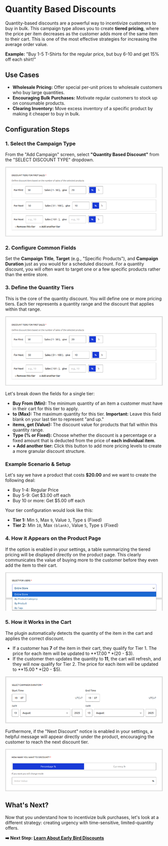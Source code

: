 # Quantity Based Discounts

Quantity-based discounts are a powerful way to incentivize customers to buy in bulk. This campaign type allows you to create **tiered pricing**, where the price per item decreases as the customer adds more of the same item to their cart. This is one of the most effective strategies for increasing the average order value.

**Example:** "Buy 1-5 T-Shirts for the regular price, but buy 6-10 and get 15% off each shirt!"

## Use Cases

-   **Wholesale Pricing:** Offer special per-unit prices to wholesale customers who buy large quantities.
-   **Encouraging Bulk Purchases:** Motivate regular customers to stock up on consumable products.
-   **Clearing Inventory:** Move excess inventory of a specific product by making it cheaper to buy in bulk.

## Configuration Steps

### 1. Select the Campaign Type

From the "Add Campaign" screen, select **"Quantity Based Discount"** from the "SELECT DISCOUNT TYPE" dropdown.

![A screenshot of the "Add Campaign" screen with the "Quantity Based Discount" option highlighted in the dropdown.](./../images/quantity-01-tiers.png)

### 2. Configure Common Fields

Set the **Campaign Title**, **Target** (e.g., "Specific Products"), and **Campaign Duration** just as you would for a scheduled discount. For a quantity discount, you will often want to target one or a few specific products rather than the entire store.

### 3. Define the Quantity Tiers

This is the core of the quantity discount. You will define one or more pricing tiers. Each tier represents a quantity range and the discount that applies within that range.

![A screenshot of the "Define Quantity Tiers" section, showing two tiers being configured for the example below.](./../images/quantity-01-tiers.png)

Let's break down the fields for a single tier:

-   **Buy From (Min):** The minimum quantity of an item a customer must have in their cart for this tier to apply.
-   **to (Max):** The maximum quantity for this tier. **Important:** Leave this field blank on your last tier to represent "and up."
-   **items, get (Value):** The discount value for products that fall within this quantity range.
-   **Type (% or Fixed):** Choose whether the discount is a percentage or a fixed amount that is deducted from the price of **each individual item**.
-   **+ Add another tier:** Click this button to add more pricing levels to create a more granular discount structure.

### Example Scenario & Setup

Let's say we have a product that costs **$20.00** and we want to create the following deal:
-   Buy 1-4: Regular Price
-   Buy 5-9: Get $3.00 off each
-   Buy 10 or more: Get $5.00 off each

Your tier configuration would look like this:

-   **Tier 1:** Min `5`, Max `9`, Value `3`, Type `$` (Fixed)
-   **Tier 2:** Min `10`, Max `(blank)`, Value `5`, Type `$` (Fixed)

### 4. How it Appears on the Product Page

If the option is enabled in your settings, a table summarizing the tiered pricing will be displayed directly on the product page. This clearly communicates the value of buying more to the customer before they even add the item to their cart.

![A screenshot of a single product page showing the pricing table for the quantity discount tiers.](./../images/fields-01-title.png)

### 5. How it Works in the Cart

The plugin automatically detects the quantity of the item in the cart and applies the correct discount.

-   If a customer has **7** of the item in their cart, they qualify for Tier 1. The price for each item will be updated to **$17.00** ($20 - $3).
-   If the customer then updates the quantity to **11**, the cart will refresh, and they will now qualify for Tier 2. The price for each item will be updated to **$15.00** ($20 - $5).

![A screenshot of the WooCommerce cart. It shows an item with a quantity of 7, and the per-item price is correctly discounted with a strikethrough.](./../images/fields-02-target.png)

Furthermore, if the "Next Discount" notice is enabled in your settings, a helpful message will appear directly under the product, encouraging the customer to reach the next discount tier.

![A close-up screenshot of a cart item, highlighting the "Add 3 more to get $5.00 off!" notice.](./../images/fields-03-schedule.png)

## What's Next?

Now that you understand how to incentivize bulk purchases, let's look at a different strategy: creating urgency with time-sensitive, limited-quantity offers.

**➡️ Next Step: [Learn About Early Bird Discounts](./earlybird-discounts.md)**